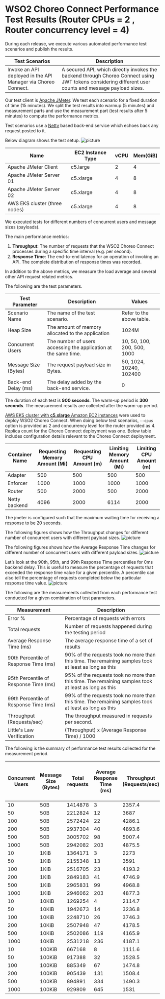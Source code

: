# WSO2 Choreo Connect Performance Test Results (Router CPUs = 2 , Router concurrency level = 4)

During each release, we execute various automated performance test scenarios and publish the results.

| Test Scenarios | Description |
| --- | --- |
| Invoke an API deployed in the API Manager via Choreo Connect. | A secured API, which directly invokes the backend through Choreo Connect using JWT tokens considering different user counts and message payload sizes. |

Our test client is [Apache JMeter](https://jmeter.apache.org/index.html). We test each scenario for a fixed duration of
time (15 minutes). We split the test results into warmup (5 minutes) and measurement parts and use the measurement part (test results after 5 minutes) to compute the
performance metrics.

Test scenarios use a [Netty](https://netty.io/) based back-end service which echoes back any request
posted to it.

Below diagram shows the test setup.
![picture](images/diagram.png)

| Name                          | EC2 Instance Type | vCPU | Mem(GiB) |
| ----------------------------- | ----------------- | ---- | -------- |
| Apache JMeter Client          | c5.large          | 2    | 4        |
| Apache JMeter Server 01       | c5.xlarge         | 4    | 8        |
| Apache JMeter Server 02       | c5.xlarge         | 4    | 8        |
| AWS EKS cluster (three nodes) | c5.xlarge         | 4    | 8        |

We executed tests for different numbers of concurrent users and message sizes (payloads).

The main performance metrics:

1. **Throughput**: The number of requests that the WSO2 Choreo Connect processes during a specific time interval (e.g. per second).
2. **Response Time**: The end-to-end latency for an operation of invoking an API. The complete distribution of response times was recorded.

In addition to the above metrics, we measure the load average and several other API request related metrics.

The following are the test parameters.

| Test Parameter       | Description                                                     | Values                      |
| -------------------- | --------------------------------------------------------------- | --------------------------- |
| Scenario Name        | The name of the test scenario.                                  | Refer to the above table.   |
| Heap Size            | The amount of memory allocated to the application               | 1024M                       |
| Concurrent Users     | The number of users accessing the application at the same time. | 10, 50, 100, 200, 500, 1000 |
| Message Size (Bytes) | The request payload size in Bytes.                              | 50, 1024, 10240, 102400     |
| Back-end Delay (ms)  | The delay added by the back-end service.                        | 0                           |

The duration of each test is **900 seconds**. The warm-up period is **300 seconds**.
The measurement results are collected after the warm-up period.

[AWS EKS cluster with **c5.xlarge** Amazon EC2 instances](https://aws.amazon.com/eks/?nc2=type_a) were used to deploy WSO2 Choreo Connect.
When doing below test scenarios, `--cpus` option is provided as 2 and concurrency level for the router provided as 4. Replica count for the 
Choreo Connect deployment was one. Below table includes configuration details relevant to the Choreo Connect deployment.

|Container Name|Requesting Memory Amount (Mi)|Requesting CPU Amount (m)|Limiting Memory Amount (Mi)|Limiting CPU Amount (m)|
|--------------|-----------------------------|-------------------------|---------------------------|-----------------------|
|Adapter       |500                          |500                      |500                        |500                    |
|Enforcer      |1000                         |1000                     |1000                       |1000                   |
|Router        |500                          |2000                     |500                        |2000                   |
|Netty backend |4096                         |2000                     |6114                       |2000                   |

The jmeter is configured such that the maximum waiting time for receiving a response to be 20 seconds.

The following figures shows how the Throughput changes for different number of concurrent users with different payload sizes.
![picture](images/throughput.png)

The following figures shows how the Average Response Time changes for different number of concurrent users with different payload sizes.
![picture](images/response_time_0ms.png)

Let’s look at the 90th, 95th, and 99th Response Time percentiles for 0ms backend delay.
This is useful to measure the percentage of requests that exceeded the response time value for a given percentile.
A percentile can also tell the percentage of requests completed below the particular response time value.
![picture](images/percentile.png)

The following are the measurements collected from each performance test conducted for a given combination of
test parameters.

| Measurement | Description |
| ----------- | ----------- |
| Error % | Percentage of requests with errors |
| Total requests | Number of requests happened during the testing period |
| Average Response Time (ms) | The average response time of a set of results |
| 90th Percentile of Response Time (ms) | 90% of the requests took no more than this time. The remaining samples took at least as long as this |
| 95th Percentile of Response Time (ms) | 95% of the requests took no more than this time. The remaining samples took at least as long as this |
| 99th Percentile of Response Time (ms) | 99% of the requests took no more than this time. The remaining samples took at least as long as this |
| Throughput (Requests/sec) | The throughput measured in requests per second. |
| Little's Law Verification |  (Throughput) x (Average Response Time) / 1000|

The following is the summary of performance test results collected for the measurement period.

|Concurrent Users|Message Size (Bytes)|Total requests|Average Response Time (ms)|Throughput (Requests/sec)|Error %|Error Count|Little's law verification|90th Percentile of Response Time (ms)|95th Percentile of Response Time (ms)|99th Percentile of Response Time (ms)|
|----------------|--------------------|--------------|--------------------------|-------------------------|-------|-----------|-------------------------|-------------------------------------|-------------------------------------|-------------------------------------|
|10              |50B                 |1414878       |3                         |2357.4                   |0      |0          |7.0722                   |4                                    |5                                    |12                                   |
|50              |50B                 |2212824       |12                        |3687                     |0      |0          |44.244                   |35                                   |39                                   |47                                   |
|100             |50B                 |2572424       |22                        |4286.1                   |0      |0          |94.2942                  |45                                   |51                                   |62                                   |
|200             |50B                 |2937304       |40                        |4893.6                   |0      |0          |195.744                  |65                                   |72                                   |87                                   |
|500             |50B                 |3005702       |98                        |5007.4                   |0      |0          |490.7252                 |136                                  |156                                  |181                                  |
|1000            |50B                 |2942082       |203                       |4875.5                   |0      |0          |989.7265                 |269                                  |287                                  |327                                  |
|10              |1KiB                |1364171       |3                         |2273                     |0      |0          |6.819                    |5                                    |6                                    |12                                   |
|50              |1KiB                |2155348       |13                        |3591                     |0      |0          |46.683                   |35                                   |40                                   |48                                   |
|100             |1KiB                |2516705       |23                        |4193.2                   |0      |0          |96.4436                  |46                                   |53                                   |68                                   |
|200             |1KiB                |2849183       |41                        |4746.9                   |0      |0          |194.6229                 |68                                   |78                                   |99                                   |
|500             |1KiB                |2965831       |99                        |4968.8                   |0      |0          |491.9112                 |134                                  |153                                  |179                                  |
|1000            |1KiB                |2946062       |203                       |4877.3                   |0      |0          |990.0919                 |268                                  |286                                  |323                                  |
|10              |10KiB               |1269254       |4                         |2114.7                   |0      |0          |8.4588                   |5                                    |6                                    |11                                   |
|50              |10KiB               |1942673       |14                        |3236.8                   |0      |0          |45.3152                  |34                                   |39                                   |47                                   |
|100             |10KiB               |2248710       |26                        |3746.3                   |0      |0          |97.4038                  |47                                   |54                                   |68                                   |
|200             |10KiB               |2507948       |47                        |4178.5                   |0      |0          |196.3895                 |72                                   |81                                   |99                                   |
|500             |10KiB               |2502086       |119                       |4165.9                   |0      |0          |495.7421                 |171                                  |187                                  |215                                  |
|1000            |10KiB               |2531218       |236                       |4187.1                   |0      |0          |988.1556                 |307                                  |330                                  |377                                  |
|10              |100KiB              |667168        |8                         |1111.6                   |0      |0          |8.8928                   |11                                   |12                                   |20                                   |
|50              |100KiB              |917388        |32                        |1528.5                   |0      |0          |48.912                   |51                                   |59                                   |79                                   |
|100             |100KiB              |885349        |67                        |1474.8                   |0      |0          |98.8116                  |128                                  |156                                  |207                                  |
|200             |100KiB              |905439        |131                       |1508.4                   |0      |0          |197.6004                 |260                                  |301                                  |393                                  |
|500             |100KiB              |894891        |334                       |1490.3                   |0      |0          |497.7602                 |505                                  |568                                  |739                                  |
|1000            |100KiB              |929809        |645                       |1531                     |0      |0          |987.495                  |796                                  |886                                  |1118                                 |

